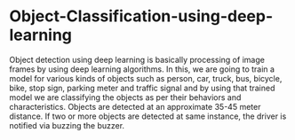 # Object-Classification-using-deep-learning
Object detection using deep learning is basically processing of image frames by using deep learning algorithms. In this, we are going to train a model for various kinds of objects such as person, car, truck, bus, bicycle, bike, stop sign, parking meter and traffic signal and by using that trained model we are classifying the objects as per their behaviors and characteristics. Objects are detected at an approximate 35-45 meter distance. If two or more objects are detected at same instance, the driver is notified via buzzing the buzzer.

